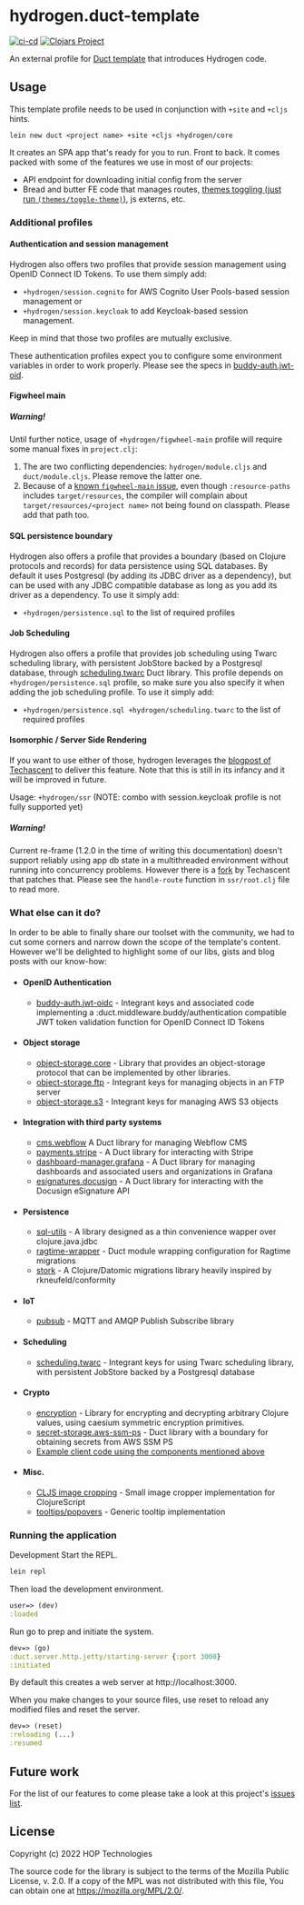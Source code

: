# hydrogen.duct-template
[![ci-cd](https://github.com/gethop-dev/hydrogen.duct-template/actions/workflows/ci-cd.yml/badge.svg)](https://github.com/gethop-dev/hydrogen.duct-template/actions/workflows/ci-cd.yml)
[![Clojars Project](https://img.shields.io/clojars/v/dev.gethop/hydrogen.duct-template.svg)](https://clojars.org/dev.gethop/hydrogen.duct-template)


An external profile for [Duct template](https://github.com/duct-framework/duct) that introduces Hydrogen code.

## Usage

This template profile needs to be used in conjunction with `+site` and `+cljs` hints.

`lein new duct <project name> +site +cljs +hydrogen/core`

It creates an SPA app that's ready for you to run. Front to back. It comes packed with some of the features we use in most of our projects:
- API endpoint for downloading initial config from the server
- Bread and butter FE code that manages routes, [themes toggling (just run `(themes/toggle-theme)`)](https://github.com/gethop-dev/hydrogen.duct-template/blob/master/resources/core/cljs/theme.cljs#L27-L32), js externs, etc.

### Additional profiles

#### Authentication and session management
Hydrogen also offers two profiles that provide session management using OpenID Connect ID Tokens.
To use them simply add:
- `+hydrogen/session.cognito` for AWS Cognito User Pools-based session management or
- `+hydrogen/session.keycloak` to add Keycloak-based session management.

Keep in mind that those two profiles are mutually exclusive.

These authentication profiles expect you to configure some environment variables in order to work properly.
Please see the specs in [buddy-auth.jwt-oid](https://github.com/gethop-dev/buddy-auth.jwt-oidc/blob/master/src/dev/gethop/buddy_auth/jwt_oidc.clj).

#### Figwheel main


##### Warning!
Until further notice, usage of `+hydrogen/figwheel-main` profile will require some manual fixes in `project.clj`:
1. The are two conflicting dependencies: `hydrogen/module.cljs` and `duct/module.cljs`. Please remove the latter one.
2. Because of a [known `figwheel-main` issue](https://github.com/bhauman/figwheel-main/pull/276), even though `:resource-paths` includes `target/resources`, the compiler will complain about `target/resources/<project name>` not being found on classpath. Please add that path too.


#### SQL persistence boundary
Hydrogen also offers a profile that provides a boundary (based on Clojure protocols and records) for data persistence using SQL databases. By default it uses Postgresql (by adding its JDBC driver as a dependency), but can be used with any JDBC compatible database as long as you add its driver as a dependency.
To use it simply add:
- `+hydrogen/persistence.sql` to the list of required profiles

#### Job Scheduling
Hydrogen also offers a profile that provides job scheduling using Twarc scheduling library, with persistent JobStore backed by a Postgresql database, through [scheduling.twarc](https://github.com/gethop-dev/scheduling.twarc) Duct library. This profile depends on `+hydrogen/persistence.sql` profile, so make sure you also specify it when adding the job scheduling profile.
To use it simply add:
- `+hydrogen/persistence.sql +hydrogen/scheduling.twarc` to the list of required profiles

#### Isomorphic / Server Side Rendering
If you want to use either of those, hydrogen leverages the [blogpost of Techascent](https://techascent.com/blog/isomorphic-rendering.html)
to deliver this feature. Note that this is still in its infancy and it will be improved in future. 

Usage: `+hydrogen/ssr` (NOTE: combo with session.keycloak profile is not fully supported yet)

##### Warning!

Current re-frame (1.2.0 in the time of writing this documentation) doesn't support reliably using
app db state in a multithreaded environment without running into concurrency problems.
However there is a [fork](https://github.com/techascent/re-frame) by Techascent that patches that.
Please see the `handle-route` function in `ssr/root.clj` file to read more. 

### What else can it do?

In order to be able to finally share our toolset with the community, we had to cut some corners
and narrow down the scope of the template's content. However we'll be delighted to highlight some of our
libs, gists and blog posts with our know-how:

- #### OpenID Authentication
  - [buddy-auth.jwt-oidc](https://github.com/gethop-dev/buddy-auth.jwt-oidc) - Integrant keys and associated code implementing a :duct.middleware.buddy/authentication compatible JWT token validation function for OpenID Connect ID Tokens
- #### Object storage
  - [object-storage.core](https://github.com/gethop-dev/object-storage.core) - Library that provides an object-storage protocol that can be implemented by other libraries.
  - [object-storage.ftp](https://github.com/gethop-dev/object-storage.ftp) - Integrant keys for managing objects in an FTP server
  - [object-storage.s3](https://github.com/gethop-dev/object-storage.s3) - Integrant keys for managing AWS S3 objects
- #### Integration with third party systems
  - [cms.webflow](https://github.com/magnetcoop/cms.webflow) A Duct library for managing Webflow CMS
  - [payments.stripe](https://github.com/gethop-dev/payments.stripe) - A Duct library for interacting with Stripe
  - [dashboard-manager.grafana](https://github.com/gethop-dev/dashboard-manager.grafana) - A Duct library for managing dashboards and associated users and organizations in Grafana
  - [esignatures.docusign](https://github.com/gethop-dev/esignatures.docusign) - A Duct library for interacting with the Docusign eSignature API 
- #### Persistence
  - [sql-utils](https://github.com/gethop-dev/sql-utils) - A library designed as a thin convenience wapper over clojure.java.jdbc
  - [ragtime-wrapper](https://github.com/gethop-dev/hydrogen.module.ragtime-wrapper) - Duct module wrapping configuration for Ragtime migrations
  - [stork](https://github.com/gethop-dev/stork) - A Clojure/Datomic migrations library heavily inspired by rkneufeld/conformity
- #### IoT
  - [pubsub](https://github.com/gethop-dev/pubsub) - MQTT and AMQP Publish Subscribe library
- #### Scheduling
  - [scheduling.twarc](https://github.com/gethop-dev/scheduling.twarc) - Integrant keys for using Twarc scheduling library, with persistent JobStore backed by a Postgresql database
- #### Crypto
  - [encryption](https://github.com/gethop-dev/encryption) - Library for encrypting and decrypting arbitrary Clojure values, using caesium symmetric encryption primitives.
  - [secret-storage.aws-ssm-ps](https://github.com/gethop-dev/secret-storage.aws-ssm-ps) - Duct library with a boundary for obtaining secrets from AWS SSM PS
  - [Example client code using the components mentioned above](https://gist.github.com/werenall/c2a0187c8c4a66e25645edae57fb9a60)
- #### Misc.
  - [CLJS image cropping](https://medium.com/magnetcoop/cropping-images-in-clojurescript-aed776747a65) - Small image cropper implementation for ClojureScript
  - [tooltips/popovers](https://medium.com/magnetcoop/data-driven-tooltips-popovers-in-re-frame-de70d5412151) - Generic tooltip implementation
  
### Running the application

Development
Start the REPL.

```sh
lein repl
```

Then load the development environment.

```clojure
user=> (dev)
:loaded
```

Run go to prep and initiate the system.

```clojure
dev=> (go)
:duct.server.http.jetty/starting-server {:port 3000}
:initiated
```

By default this creates a web server at http://localhost:3000.

When you make changes to your source files, use reset to reload any modified files and reset the server.

```clojure
dev=> (reset)
:reloading (...)
:resumed
```

## Future work

For the list of our features to come please take a look at this project's [issues list](https://github.com/gethop-dev/hydrogen.duct-template/issues).

## License

Copyright (c) 2022 HOP Technologies

The source code for the library is subject to the terms of the Mozilla Public License, v. 2.0. If a copy of the MPL was not distributed with this file, You can obtain one at https://mozilla.org/MPL/2.0/.
